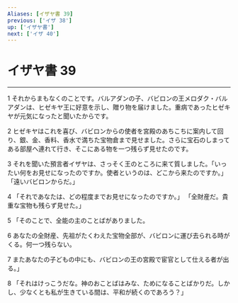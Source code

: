 ```yaml
---
Aliases: [イザヤ書 39]
previous: ['イザ 38']
up: ['イザヤ書']
next: ['イザ 40']
---
```

# イザヤ書 39

***




1 
それからまもなくのことです。バルアダンの子、バビロンの王メロダク・バルアダンは、ヒゼキヤ王に好意を示し、贈り物を届けました。重病であったヒゼキヤが元気になったと聞いたからです。 



2 
ヒゼキヤはこれを喜び、バビロンからの使者を宮殿のあちこちに案内して回り、銀、金、香料、香水で満ちた宝物倉まで見せました。さらに宝石のしまってある部屋へ連れて行き、そこにある物を一つ残らず見せたのです。 



3 
それを聞いた預言者イザヤは、さっそく王のところに来て質しました。「いったい何をお見せになったのですか。使者というのは、どこから来たのですか。」「遠いバビロンからだ。」 



4 
「それであなたは、どの程度までお見せになったのですか。」 「全財産だ。貴重な宝物も残らず見せた。」 



5 
「そのことで、全能の主のことばがありました。 



6 
あなたの全財産、先祖がたくわえた宝物全部が、バビロンに運び去られる時がくる。何一つ残らない。 



7 
またあなたの子どもの中にも、バビロンの王の宮殿で宦官として仕える者が出る。」 



8 
「それはけっこうだな。神のおことばはみな、ためになることばかりだ。しかし、少なくとも私が生きている間は、平和が続くのであろう？」
